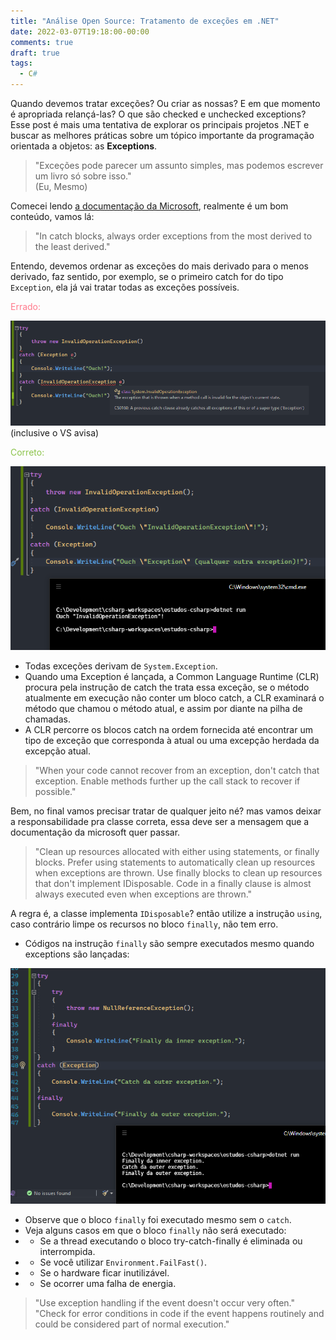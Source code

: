 ```yaml
---
title: "Análise Open Source: Tratamento de exceções em .NET"
date: 2022-03-07T19:18:00-00:00
comments: true
draft: true
tags:
  - C#
---
```


Quando devemos tratar exceções? Ou criar as nossas? E em que momento é apropriada relançá-las? O que são checked e unchecked exceptions? <br>
Esse post é mais uma tentativa de explorar os principais projetos .NET e buscar as melhores práticas sobre um tópico importante da programação orientada a objetos: as <b>Exceptions</b>. <br>
> "Exceções pode parecer um assunto simples, mas podemos escrever um livro só sobre isso." <br>
> (Eu, Mesmo)

Comecei lendo [a documentação da Microsoft](https://docs.microsoft.com/en-us/dotnet/standard/exceptions/best-practices-for-exceptions), realmente é um bom conteúdo, vamos lá:

> "In catch blocks, always order exceptions from the most derived to the least derived."

Entendo, devemos ordenar as exceções do mais derivado para o menos derivado, faz sentido, por exemplo, se o primeiro catch for do tipo `Exception`, ela já vai tratar todas as exceções possíveis. <br>

<span style="color:#ff7a8c;">Errado:</span>

![](2022-03-07-19-37-15.png)
(inclusive o VS avisa)

<span style="color:#8bc34a;">Correto:</span>

![](2022-03-07-19-41-19.png)

- Todas exceções derivam de `System.Exception`.
- Quando uma Exception é lançada, a Common Language Runtime (CLR) procura pela instrução de catch the trata essa exceção, se o método atualmente em execução não conter um bloco catch, a CLR examinará o método que chamou o método atual, e assim por diante na pilha de chamadas.
- A CLR percorre os blocos catch na ordem fornecida até encontrar um tipo de exceção que corresponda à atual ou uma excepção herdada da excepção atual.

> "When your code cannot recover from an exception, don't catch that exception. Enable methods further up the call stack to recover if possible."

Bem, no final vamos precisar tratar de qualquer jeito né? mas vamos deixar a responsabilidade pra classe correta, essa deve ser a mensagem que a documentação da microsoft quer passar.

> "Clean up resources allocated with either using statements, or finally blocks. Prefer using statements to automatically clean up resources when exceptions are thrown. Use finally blocks to clean up resources that don't implement IDisposable. Code in a finally clause is almost always executed even when exceptions are thrown."

A regra é, a classe implementa `IDisposable`? então utilize a instrução `using`, caso contrário limpe os recursos no bloco `finally`, não tem erro.

- Códigos na instrução `finally` são sempre executados mesmo quando exceptions são lançadas: 

![](2022-03-07-20-05-52.png)

- Observe que o bloco `finally` foi executado mesmo sem o `catch`.
- Veja alguns casos em que o bloco `finally` não será executado:
- - Se a thread executando o bloco try-catch-finally é eliminada ou interrompida.
- - Se você utilizar `Environment.FailFast()`.
- - Se o hardware ficar inutilizável.
- - Se ocorrer uma falha de energia.

> "Use exception handling if the event doesn't occur very often." <br>
> "Check for error conditions in code if the event happens routinely and could be considered part of normal execution." <br>

